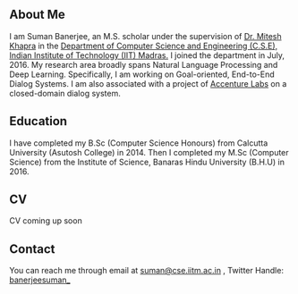 ## About Me
I am Suman Banerjee, an M.S. scholar under the supervision of [Dr. Mitesh Khapra](http://www.cse.iitm.ac.in/~miteshk/) in the [Department of Computer Science and Engineering (C.S.E), Indian Institute of Technology (IIT) Madras.](http://www.cse.iitm.ac.in/) I joined the department in July, 2016. My research area broadly spans Natural Language Processing and Deep Learning. Specifically, I am working on Goal-oriented, End-to-End Dialog Systems. I am also associated with a project of [Accenture Labs](https://www.accenture.com/us-en/accenture-technology-labs-index) on a closed-domain dialog system. 

## Education
I have completed my B.Sc (Computer Science Honours) from Calcutta University (Asutosh College) in 2014. Then I completed my M.Sc (Computer Science) from the Institute of Science, Banaras Hindu University (B.H.U) in 2016. 

## CV

CV coming up soon

## Contact

You can reach me through email at suman@cse.iitm.ac.in , 
Twitter Handle: [banerjeesuman_](https://twitter.com/banerjeesuman_)
